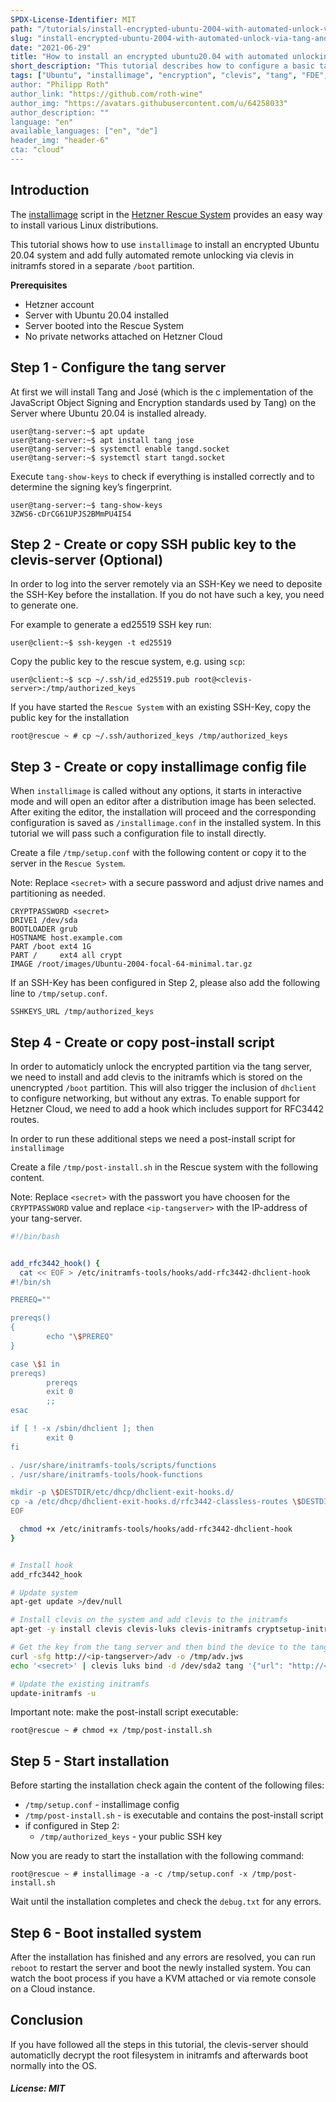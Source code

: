 ```yaml
---
SPDX-License-Identifier: MIT
path: "/tutorials/install-encrypted-ubuntu-2004-with-automated-unlock-via-tang-and-clevis"
slug: "install-encrypted-ubuntu-2004-with-automated-unlock-via-tang-and-clevis"
date: "2021-06-29"
title: "How to install an encrypted ubuntu20.04 with automated unlocking via tang and clevis"
short_description: "This tutorial describes how to configure a basic tang server and how to install an encrypted ubuntu20.04, which then unlocks automatically via clevis"
tags: ["Ubuntu", "installimage", "encryption", "clevis", "tang", "FDE", initramfs"]
author: "Philipp Roth"
author_link: "https://github.com/roth-wine"
author_img: "https://avatars.githubusercontent.com/u/64258033"
author_description: ""
language: "en"
available_languages: ["en", "de"]
header_img: "header-6"
cta: "cloud"
---
```


## Introduction

The [installimage](https://docs.hetzner.com/robot/dedicated-server/operating-systems/installimage) script in the [Hetzner Rescue System](https://docs.hetzner.com/robot/dedicated-server/troubleshooting/hetzner-rescue-system) provides an easy way to install various Linux distributions.

This tutorial shows how to use `installimage` to install an encrypted Ubuntu 20.04 system and add fully automated remote unlocking via clevis in initramfs stored in a separate `/boot` partition.

**Prerequisites**

* Hetzner account
* Server with Ubuntu 20.04 installed
* Server booted into the Rescue System
* No private networks attached on Hetzner Cloud

## Step 1 - Configure the tang server

At first we will install Tang and José (which is the c implementation of the JavaScript Object Signing and Encryption standards used by Tang) on the Server where Ubuntu 20.04 is installed already.

```console
user@tang-server:~$ apt update 
user@tang-server:~$ apt install tang jose
user@tang-server:~$ systemctl enable tangd.socket
user@tang-server:~$ systemctl start tangd.socket
```

Execute `tang-show-keys` to check if everything is installed correctly and to determine the signing key’s fingerprint.

```console
user@tang-server:~$ tang-show-keys 
3ZWS6-cDrCG61UPJS2BMmPU4I54
```

## Step 2 - Create or copy SSH public key to the clevis-server (Optional)

In order to log into the server remotely via an SSH-Key we need to deposite the SSH-Key before the installation. If you do not have such a key, you need to generate one.

For example to generate a ed25519 SSH key run:

```console
user@client:~$ ssh-keygen -t ed25519
```

Copy the public key to the rescue system, e.g. using `scp`:

```console
user@client:~$ scp ~/.ssh/id_ed25519.pub root@<clevis-server>:/tmp/authorized_keys
```

If you have started the `Rescue System` with an existing SSH-Key, copy the public key for the installation

```console
root@rescue ~ # cp ~/.ssh/authorized_keys /tmp/authorized_keys
```

## Step 3 - Create or copy installimage config file

When `installimage` is called without any options, it starts in interactive mode and will open an editor after a distribution image has been selected. After exiting the editor, the installation will proceed and the corresponding configuration is saved as `/installimage.conf` in the installed system. In this tutorial we will pass such a configuration file to install directly.

Create a file `/tmp/setup.conf` with the following content or copy it to the server in the `Rescue System`.

Note: Replace `<secret>` with a secure password and adjust drive names and partitioning as needed.

```console
CRYPTPASSWORD <secret>
DRIVE1 /dev/sda
BOOTLOADER grub
HOSTNAME host.example.com
PART /boot ext4 1G
PART /     ext4 all crypt
IMAGE /root/images/Ubuntu-2004-focal-64-minimal.tar.gz
```

If an SSH-Key has been configured in Step 2, please also add the following line to `/tmp/setup.conf`.

```console
SSHKEYS_URL /tmp/authorized_keys
```

## Step 4 - Create or copy post-install script

In order to automaticly unlock the encrypted partition via the tang server, we need to install and add clevis to the initramfs which is stored on the unencrypted `/boot` partition. This will also trigger the inclusion of `dhclient` to configure networking, but without any extras. To enable support for Hetzner Cloud, we need to add a hook which includes support for RFC3442 routes.

In order to run these additional steps we need a post-install script for `installimage`

Create a file `/tmp/post-install.sh` in the Rescue system with the following content.

Note: Replace `<secret>` with the passwort you have choosen for the `CRYPTPASSWORD` value and replace `<ip-tangserver>` with the IP-address of your tang-server.

```bash
#!/bin/bash


add_rfc3442_hook() {
  cat << EOF > /etc/initramfs-tools/hooks/add-rfc3442-dhclient-hook
#!/bin/sh

PREREQ=""

prereqs()
{
        echo "\$PREREQ"
}

case \$1 in
prereqs)
        prereqs
        exit 0
        ;;
esac

if [ ! -x /sbin/dhclient ]; then
        exit 0
fi

. /usr/share/initramfs-tools/scripts/functions
. /usr/share/initramfs-tools/hook-functions

mkdir -p \$DESTDIR/etc/dhcp/dhclient-exit-hooks.d/
cp -a /etc/dhcp/dhclient-exit-hooks.d/rfc3442-classless-routes \$DESTDIR/etc/dhcp/dhclient-exit-hooks.d/
EOF

  chmod +x /etc/initramfs-tools/hooks/add-rfc3442-dhclient-hook
}


# Install hook
add_rfc3442_hook

# Update system
apt-get update >/dev/null

# Install clevis on the system and add clevis to the initramfs
apt-get -y install clevis clevis-luks clevis-initramfs cryptsetup-initramfs

# Get the key from the tang server and then bind the device to the tang server
curl -sfg http://<ip-tangserver>/adv -o /tmp/adv.jws
echo '<secret>' | clevis luks bind -d /dev/sda2 tang '{"url": "http://<ip-tangserver>" , "adv": "/tmp/adv.jws" }'

# Update the existing initramfs
update-initramfs -u
```

Important note: make the post-install script executable:

```console
root@rescue ~ # chmod +x /tmp/post-install.sh
```

## Step 5 - Start installation

Before starting the installation check again the content of the following files:

* `/tmp/setup.conf` - installimage config
* `/tmp/post-install.sh` - is executable and contains the post-install script
* if configured in Step 2:
  * `/tmp/authorized_keys` - your public SSH key

Now you are ready to start the installation with the following command:

```console
root@rescue ~ # installimage -a -c /tmp/setup.conf -x /tmp/post-install.sh
```

Wait until the installation completes and check the `debug.txt` for any errors.

## Step 6 - Boot installed system

After the installation has finished and any errors are resolved, you can run `reboot` to restart the server and boot the newly installed system. You can watch the boot process if you have a KVM attached or via remote console on a Cloud instance.

## Conclusion

If you have followed all the steps in this tutorial, the clevis-server should automaticlly decrypt the root filesystem in initramfs and afterwards boot normally into the OS.  

##### License: MIT

<!--

Contributor's Certificate of Origin

By making a contribution to this project, I certify that:

(a) The contribution was created in whole or in part by me and I have
    the right to submit it under the license indicated in the file; or

(b) The contribution is based upon previous work that, to the best of my
    knowledge, is covered under an appropriate license and I have the
    right under that license to submit that work with modifications,
    whether created in whole or in part by me, under the same license
    (unless I am permitted to submit under a different license), as
    indicated in the file; or

(c) The contribution was provided directly to me by some other person
    who certified (a), (b) or (c) and I have not modified it.

(d) I understand and agree that this project and the contribution are
    public and that a record of the contribution (including all personal
    information I submit with it, including my sign-off) is maintained
    indefinitely and may be redistributed consistent with this project
    or the license(s) involved.

Signed-off-by: Philipp Roth, philipp.roth@hetzner.com

-->
